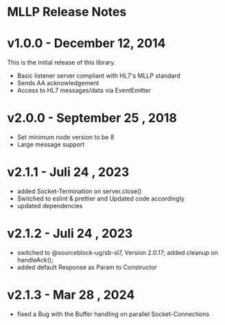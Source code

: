 # MLLP Release Notes

# v1.0.0 - December 12, 2014

This is the initial release of this library.

- Basic listener server compliant with HL7's MLLP standard
- Sends AA acknowledgement
- Access to HL7 messages/data via EventEmitter

# v2.0.0 - September 25 , 2018

- Set minimum node version to be 8
- Large message support

# v2.1.1 - Juli 24 , 2023

- added Socket-Termination on server.close()
- Switched to eslint & prettier and Updated code accordingly 
- updated dependencies

# v2.1.2 - Juli 24 , 2023
- switched to @sourceblock-ug/sb-sl7, Version 2.0.17; added cleanup on handleAck(); 
- added default Response as Param to Constructor

# v2.1.3 - Mar 28 , 2024
- fixed a Bug with the Buffer handling on parallel Socket-Connections
